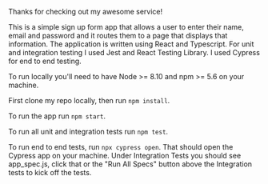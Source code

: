 Thanks for checking out my awesome service! 

This is a simple sign up form app that allows a user to enter their name, email and password and it routes them to a page that displays that information. The application is written using React and Typescript. For unit and integration testing I used Jest and React Testing Library. I used Cypress for end to end testing. 

To run locally you'll need to have Node >= 8.10 and npm >= 5.6 on your machine. 

First clone my repo locally, then run `npm install`. 

To run the app run `npm start`. 

To run all unit and integration tests run `npm test`. 

To run end to end tests, run `npx cypress open`. That should open the Cypress app on your machine. Under Integration Tests you should see app_spec.js, click that or the "Run All Specs" button above the Integration tests to kick off the tests. 
